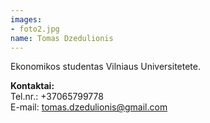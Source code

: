 ```yaml
---
images:
- foto2.jpg
name: Tomas Dzedulionis
---
```

  
Ekonomikos studentas Vilniaus Universitetete.  
  
**Kontaktai:**  
Tel.nr.: +37065799778  
E-mail: tomas.dzedulionis@gmail.com